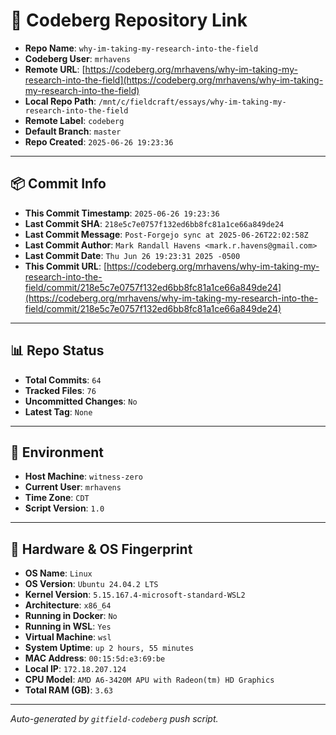 # 🔗 Codeberg Repository Link

- **Repo Name**: `why-im-taking-my-research-into-the-field`
- **Codeberg User**: `mrhavens`
- **Remote URL**: [https://codeberg.org/mrhavens/why-im-taking-my-research-into-the-field](https://codeberg.org/mrhavens/why-im-taking-my-research-into-the-field)
- **Local Repo Path**: `/mnt/c/fieldcraft/essays/why-im-taking-my-research-into-the-field`
- **Remote Label**: `codeberg`
- **Default Branch**: `master`
- **Repo Created**: `2025-06-26 19:23:36`

---

## 📦 Commit Info

- **This Commit Timestamp**: `2025-06-26 19:23:36`
- **Last Commit SHA**: `218e5c7e0757f132ed6bb8fc81a1ce66a849de24`
- **Last Commit Message**: `Post-Forgejo sync at 2025-06-26T22:02:58Z`
- **Last Commit Author**: `Mark Randall Havens <mark.r.havens@gmail.com>`
- **Last Commit Date**: `Thu Jun 26 19:23:31 2025 -0500`
- **This Commit URL**: [https://codeberg.org/mrhavens/why-im-taking-my-research-into-the-field/commit/218e5c7e0757f132ed6bb8fc81a1ce66a849de24](https://codeberg.org/mrhavens/why-im-taking-my-research-into-the-field/commit/218e5c7e0757f132ed6bb8fc81a1ce66a849de24)

---

## 📊 Repo Status

- **Total Commits**: `64`
- **Tracked Files**: `76`
- **Uncommitted Changes**: `No`
- **Latest Tag**: `None`

---

## 🧭 Environment

- **Host Machine**: `witness-zero`
- **Current User**: `mrhavens`
- **Time Zone**: `CDT`
- **Script Version**: `1.0`

---

## 🧬 Hardware & OS Fingerprint

- **OS Name**: `Linux`
- **OS Version**: `Ubuntu 24.04.2 LTS`
- **Kernel Version**: `5.15.167.4-microsoft-standard-WSL2`
- **Architecture**: `x86_64`
- **Running in Docker**: `No`
- **Running in WSL**: `Yes`
- **Virtual Machine**: `wsl`
- **System Uptime**: `up 2 hours, 55 minutes`
- **MAC Address**: `00:15:5d:e3:69:be`
- **Local IP**: `172.18.207.124`
- **CPU Model**: `AMD A6-3420M APU with Radeon(tm) HD Graphics`
- **Total RAM (GB)**: `3.63`

---

_Auto-generated by `gitfield-codeberg` push script._
